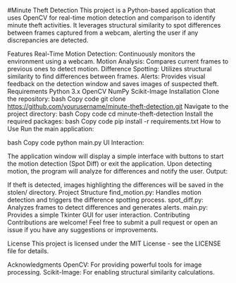 #Minute Theft Detection
This project is a Python-based application that uses OpenCV for real-time motion detection and comparison to identify minute theft activities. It leverages structural similarity to spot differences between frames captured from a webcam, alerting the user if any discrepancies are detected.

Features
Real-Time Motion Detection: Continuously monitors the environment using a webcam.
Motion Analysis: Compares current frames to previous ones to detect motion.
Difference Spotting: Utilizes structural similarity to find differences between frames.
Alerts: Provides visual feedback on the detection window and saves images of suspected theft.
Requirements
Python 3.x
OpenCV
NumPy
Scikit-Image
Installation
Clone the repository:
bash
Copy code
git clone https://github.com/yourusername/minute-theft-detection.git
Navigate to the project directory:
bash
Copy code
cd minute-theft-detection
Install the required packages:
bash
Copy code
pip install -r requirements.txt
How to Use
Run the main application:

bash
Copy code
python main.py
UI Interaction:

The application window will display a simple interface with buttons to start the motion detection (Spot Diff) or exit the application.
Upon detecting motion, the program will analyze for differences and notify the user.
Output:

If theft is detected, images highlighting the differences will be saved in the stolen/ directory.
Project Structure
find_motion.py: Handles motion detection and triggers the difference spotting process.
spot_diff.py: Analyzes frames to detect differences and generates alerts.
main.py: Provides a simple Tkinter GUI for user interaction.
Contributing
Contributions are welcome! Feel free to submit a pull request or open an issue if you have any suggestions or improvements.

License
This project is licensed under the MIT License - see the LICENSE file for details.

Acknowledgments
OpenCV: For providing powerful tools for image processing.
Scikit-Image: For enabling structural similarity calculations.
